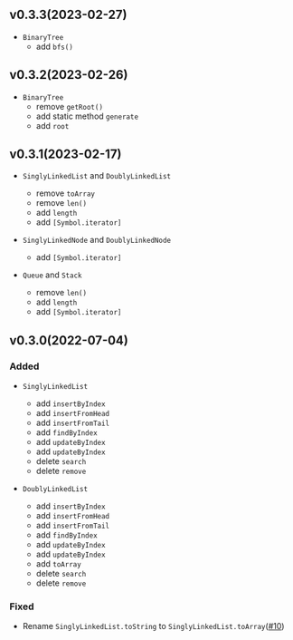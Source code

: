 ## v0.3.3(2023-02-27)

- `BinaryTree`
  - add `bfs()`

## v0.3.2(2023-02-26)

- `BinaryTree`
  - remove `getRoot()`
  - add static method `generate`
  - add `root`

## v0.3.1(2023-02-17)

- `SinglyLinkedList` and `DoublyLinkedList`
  - remove `toArray`
  - remove `len()`
  - add `length`
  - add `[Symbol.iterator]`

- `SinglyLinkedNode` and `DoublyLinkedNode`
  - add `[Symbol.iterator]`

- `Queue` and `Stack` 
  - remove `len()`
  - add `length`
  - add `[Symbol.iterator]`


## v0.3.0(2022-07-04)

### Added

- `SinglyLinkedList`
  - add `insertByIndex`
  - add `insertFromHead`
  - add `insertFromTail`
  - add `findByIndex`
  - add `updateByIndex`
  - add `updateByIndex`
  - delete `search`
  - delete `remove`

- `DoublyLinkedList`
  - add `insertByIndex`
  - add `insertFromHead`
  - add `insertFromTail`
  - add `findByIndex`
  - add `updateByIndex`
  - add `updateByIndex`
  - add `toArray`
  - delete `search`
  - delete `remove`

### Fixed

- Rename `SinglyLinkedList.toString` to `SinglyLinkedList.toArray`([#10](https://github.com/xuerzong/data-structure/issues/10))

